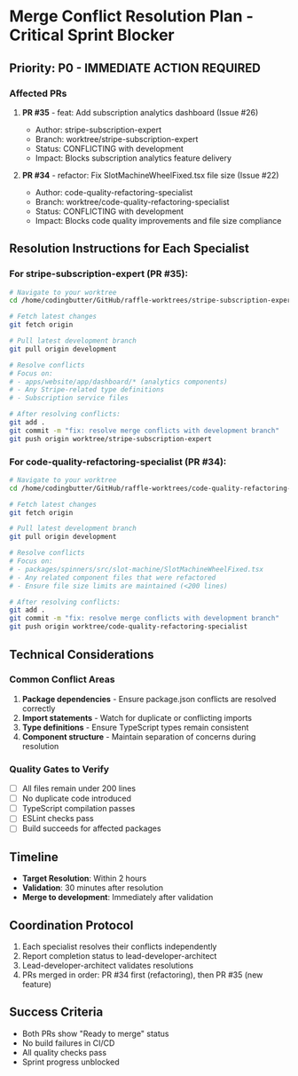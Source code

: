 # Merge Conflict Resolution Plan - Critical Sprint Blocker

## Priority: P0 - IMMEDIATE ACTION REQUIRED

### Affected PRs

1. **PR #35** - feat: Add subscription analytics dashboard (Issue #26)
   - Author: stripe-subscription-expert
   - Branch: worktree/stripe-subscription-expert
   - Status: CONFLICTING with development
   - Impact: Blocks subscription analytics feature delivery

2. **PR #34** - refactor: Fix SlotMachineWheelFixed.tsx file size (Issue #22)
   - Author: code-quality-refactoring-specialist
   - Branch: worktree/code-quality-refactoring-specialist
   - Status: CONFLICTING with development
   - Impact: Blocks code quality improvements and file size compliance

## Resolution Instructions for Each Specialist

### For stripe-subscription-expert (PR #35):

```bash
# Navigate to your worktree
cd /home/codingbutter/GitHub/raffle-worktrees/stripe-subscription-expert

# Fetch latest changes
git fetch origin

# Pull latest development branch
git pull origin development

# Resolve conflicts
# Focus on:
# - apps/website/app/dashboard/* (analytics components)
# - Any Stripe-related type definitions
# - Subscription service files

# After resolving conflicts:
git add .
git commit -m "fix: resolve merge conflicts with development branch"
git push origin worktree/stripe-subscription-expert
```

### For code-quality-refactoring-specialist (PR #34):

```bash
# Navigate to your worktree
cd /home/codingbutter/GitHub/raffle-worktrees/code-quality-refactoring-specialist

# Fetch latest changes
git fetch origin

# Pull latest development branch
git pull origin development

# Resolve conflicts
# Focus on:
# - packages/spinners/src/slot-machine/SlotMachineWheelFixed.tsx
# - Any related component files that were refactored
# - Ensure file size limits are maintained (<200 lines)

# After resolving conflicts:
git add .
git commit -m "fix: resolve merge conflicts with development branch"
git push origin worktree/code-quality-refactoring-specialist
```

## Technical Considerations

### Common Conflict Areas

1. **Package dependencies** - Ensure package.json conflicts are resolved correctly
2. **Import statements** - Watch for duplicate or conflicting imports
3. **Type definitions** - Ensure TypeScript types remain consistent
4. **Component structure** - Maintain separation of concerns during resolution

### Quality Gates to Verify

- [ ] All files remain under 200 lines
- [ ] No duplicate code introduced
- [ ] TypeScript compilation passes
- [ ] ESLint checks pass
- [ ] Build succeeds for affected packages

## Timeline

- **Target Resolution**: Within 2 hours
- **Validation**: 30 minutes after resolution
- **Merge to development**: Immediately after validation

## Coordination Protocol

1. Each specialist resolves their conflicts independently
2. Report completion status to lead-developer-architect
3. Lead-developer-architect validates resolutions
4. PRs merged in order: PR #34 first (refactoring), then PR #35 (new feature)

## Success Criteria

- Both PRs show "Ready to merge" status
- No build failures in CI/CD
- All quality checks pass
- Sprint progress unblocked
